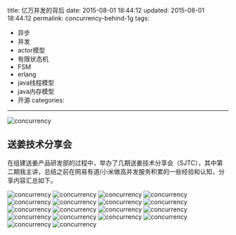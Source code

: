 ﻿title: 亿万并发的背后
date: 2015-08-01 18:44:12
updated: 2015-08-01 18:44:12
permalink: concurrency-behind-1g
tags:
 - 异步
 - 并发
 - actor模型
 - 有限状态机
 - FSM
 - erlang
 - java线程模型
 - java内存模型
 - 开源
categories:

---
![concurrency](http://7jprdp.com1.z0.glb.clouddn.com/concurrency.arch.001.jpeg)

## 送姜技术分享会
在组建送姜产品研发部的过程中，举办了几期送姜技术分享会（SJTC），其中第二期我主讲，总结之前在网易有道/小米做高并发服务积累的一些经验和认知，分享内容汇总如下。

![concurrency](http://7jprdp.com1.z0.glb.clouddn.com/concurrency.arch.002.jpeg)
![concurrency](http://7jprdp.com1.z0.glb.clouddn.com/concurrency.arch.003.jpeg)
![concurrency](http://7jprdp.com1.z0.glb.clouddn.com/concurrency.arch.004.jpeg)
![concurrency](http://7jprdp.com1.z0.glb.clouddn.com/concurrency.arch.005.jpeg)
![concurrency](http://7jprdp.com1.z0.glb.clouddn.com/concurrency.arch.006.jpeg)
![concurrency](http://7jprdp.com1.z0.glb.clouddn.com/concurrency.arch.007.jpeg)
![concurrency](http://7jprdp.com1.z0.glb.clouddn.com/concurrency.arch.008.jpeg)
![concurrency](http://7jprdp.com1.z0.glb.clouddn.com/concurrency.arch.009.jpeg)
![concurrency](http://7jprdp.com1.z0.glb.clouddn.com/concurrency.arch.011.jpeg)
![concurrency](http://7jprdp.com1.z0.glb.clouddn.com/concurrency.arch.012.jpeg)
![concurrency](http://7jprdp.com1.z0.glb.clouddn.com/concurrency.arch.013.jpeg)
![concurrency](http://7jprdp.com1.z0.glb.clouddn.com/concurrency.arch.014.jpeg)
![concurrency](http://7jprdp.com1.z0.glb.clouddn.com/concurrency.arch.015.jpeg)
![concurrency](http://7jprdp.com1.z0.glb.clouddn.com/concurrency.arch.016.jpeg)
![concurrency](http://7jprdp.com1.z0.glb.clouddn.com/concurrency.arch.017.jpeg)
![concurrency](http://7jprdp.com1.z0.glb.clouddn.com/concurrency.arch.018.jpeg)
![concurrency](http://7jprdp.com1.z0.glb.clouddn.com/concurrency.arch.019.jpeg)
![concurrency](http://7jprdp.com1.z0.glb.clouddn.com/concurrency.arch.020.jpeg)
